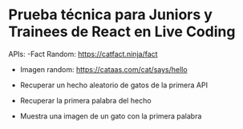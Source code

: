 # Prueba técnica para Juniors y Trainees de React en Live Coding

APIs:
-Fact Random: <https://catfact.ninja/fact>

- Imagen random: <https://cataas.com/cat/says/hello>

- Recuperar un hecho aleatorio de gatos de la primera API
- Recuperar la primera palabra del hecho
- Muestra una imagen de un gato con la primera palabra
